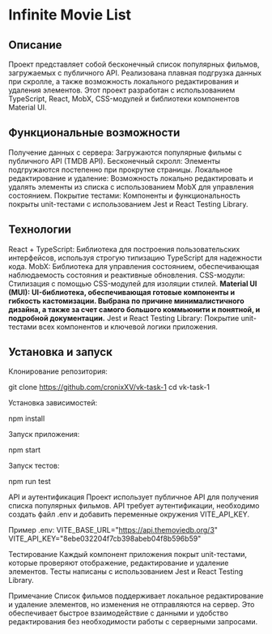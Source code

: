 # Infinite Movie List

## Описание

Проект представляет собой бесконечный список популярных фильмов, загружаемых с публичного API. Реализована плавная подгрузка данных при скролле, а также возможность локального редактирования и удаления элементов. Этот проект разработан с использованием TypeScript, React, MobX, CSS-модулей и библиотеки компонентов Material UI.

## Функциональные возможности

Получение данных с сервера: Загружаются популярные фильмы с публичного API (TMDB API).
Бесконечный скролл: Элементы подгружаются постепенно при прокрутке страницы.
Локальное редактирование и удаление: Возможность локально редактировать и удалять элементы из списка с использованием MobX для управления состоянием.
Покрытие тестами: Компоненты и функциональность покрыты unit-тестами с использованием Jest и React Testing Library.

## Технологии
React + TypeScript: Библиотека для построения пользовательских интерфейсов, используя строгую типизацию TypeScript для надежности кода.
MobX: Библиотека для управления состоянием, обеспечивающая наблюдаемость состояния и реактивные обновления.
CSS-модули: Стилизация с помощью CSS-модулей для изоляции стилей. 
**Material UI (MUI): UI-библиотека, обеспечивающая готовые компоненты и гибкость кастомизации. Выбрана по причине минималистичного дизайна, а также за счет самого большого коммьюнити и понятной, и подробной документации.**
Jest и React Testing Library: Покрытие unit-тестами всех компонентов и ключевой логики приложения.

## Установка и запуск

Клонирование репозитория:

git clone https://github.com/cronixXV/vk-task-1
cd vk-task-1

Установка зависимостей:

npm install

Запуск приложения:

npm start

Запуск тестов:

npm run test

API и аутентификация
Проект использует публичное API для получения списка популярных фильмов. API требует аутентификации, необходимо создать файл .env и добавить переменные окружения VITE_API_KEY.

Пример .env:
VITE_BASE_URL="https://api.themoviedb.org/3"
VITE_API_KEY="8ebe032204f7cb398abeb04f8b596b59"

Тестирование
Каждый компонент приложения покрыт unit-тестами, которые проверяют отображение, редактирование и удаление элементов. Тесты написаны с использованием Jest и React Testing Library.

Примечание
Список фильмов поддерживает локальное редактирование и удаление элементов, но изменения не отправляются на сервер. Это обеспечивает быстрое взаимодействие с данными и удобство редактирования без необходимости работы с серверными запросами.
